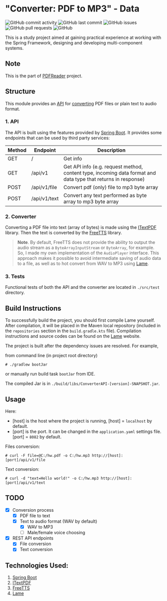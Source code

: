 # "Converter: PDF to MP3" - Data

![GitHub commit activity](https://img.shields.io/github/commit-activity/m/he1ex-tG/ConverterAPI?logo=GitHub) ![GitHub last commit](https://img.shields.io/github/last-commit/he1ex-tG/ConverterAPI?logo=GitHub) ![GitHub issues](https://img.shields.io/github/issues/he1ex-tG/ConverterAPI?logo=GitHub) ![GitHub pull requests](https://img.shields.io/github/issues-pr/he1ex-tG/ConverterAPI?logo=GitHub) ![GitHub](https://img.shields.io/github/license/he1ex-tg/converterapi?logo=GitHub)

This is a study project aimed at gaining practical experience at
working with the Spring Framework, designing and developing multi-component
systems.

## Note

This is the part of [PDFReader](https://github.com/he1ex-tG/PDFReader) project.

## Structure

This module provides an [API](#1-api) for [converting](#2-converter) PDF files 
or plain text to audio format.

### 1. API

The API is built using the features provided by 
[Spring Boot](https://spring.io/projects/spring-boot). It provides some 
endpoints that can be used by third party services:

| __Method__ | __Endpoint__ | __Description__                                                                                               |
|------------|--------------|---------------------------------------------------------------------------------------------------------------|
| GET        | /            | Get info                                                                                                      |
| GET        | /api/v1      | Get API info (e.g. request method, content type, incoming data format and data type that returns in response) |
| POST       | /api/v1/file | Convert pdf (only) file to mp3 byte array                                                                     |
| POST       | /api/v1/text | Convert any text performed as byte array to mp3 byte array                                                    |

### 2. Converter

Converting a PDF file into text (array of bytes) is made using the
[ITextPDF](https://itextpdf.com/) library. Then the text is converted by 
the [FreeTTS](https://freetts.sourceforge.io/) library.

> __Note__. By default, FreeTTS does not provide the ability to
output the audio stream as a `ByteArrayInputStream` or `ByteArray`, for example.
So, I made my own implementation of the `AudioPlayer` interface.
This approach makes it possible to avoid intermediate saving of
audio data to a file, as well as to hot convert from WAV to MP3 using
[Lame](https://lame.sourceforge.io/).

### 3. Tests

Functional tests of both the API and the converter are located in `./src/test` 
directory.

## Build Instructions

To successfully build the project, you should first compile Lame yourself. After 
compilation, it will be placed in the Maven local repository (included in the 
`repositories` section in the `build.gradle.kts` file). Compilation instructions 
and source codes can be found on the [Lame](https://lame.sourceforge.io/) website.

The project is built after the dependency issues are resolved. For example,

from command line (in project root directory)

    # ./gradlew bootJar

or manually run build task `bootJar` from IDE. 

The compiled Jar is in `./build/libs/ConverterAPI-[version]-SNAPSHOT.jar`.

## Usage

Here:
- [host] is the host where the project is running, [host] = `localhost` by 
default.
- [port] is the port. It can be changed in the `application.yaml` settings 
file. [port] = `8082` by default.

Files conversion:



    # curl -F file=@C:/hw.pdf -o C:/hw.mp3 http://[host]:[port]/api/v1/file

Text conversion:



    # curl -d "text=Hello world!" -o C:/hw.mp3 http://[host]:[port]/api/v1/text

## TODO

- [x] Conversion process
  - [x] PDF file to text
  - [x] Text to audio format (WAV by default)
    - [x] WAV to MP3
    - [ ] Male/female voice choosing
- [x] REST API endpoints
  - [x] File conversion
  - [x] Text conversion

## Technologies Used:

1. [Spring Boot](https://spring.io/projects/spring-boot)
2. [ITextPDF](https://itextpdf.com/)
3. [FreeTTS](https://freetts.sourceforge.io/)
4. [Lame](https://lame.sourceforge.io/)
